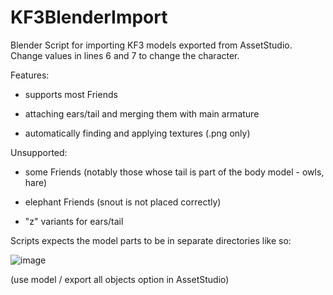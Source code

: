 # KF3BlenderImport
Blender Script for importing KF3 models exported from AssetStudio.
Change values in lines 6 and 7 to change the character.

Features:

+ supports most Friends

+ attaching ears/tail and merging them with main armature

+ automatically finding and applying textures (.png only)

Unsupported:

- some Friends (notably those whose tail is part of the body model - owls, hare)

- elephant Friends (snout is not placed correctly)

- "z" variants for ears/tail

Scripts expects the model parts to be in separate directories like so:

![image](https://user-images.githubusercontent.com/59540382/228977830-40a4a578-2612-41ec-866d-54a5e03813c5.png)

(use model / export all objects option in AssetStudio)
